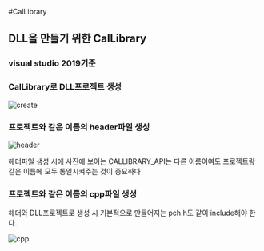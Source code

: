 #CalLibrary

<h2>DLL을 만들기 위한 CalLibrary</h2>

<h3>visual studio 2019기준</h3>

<h3>CalLibrary로 DLL프로젝트 생성</h3>

![create](https://user-images.githubusercontent.com/71477375/149172209-8a52be67-2f1b-45b8-a9b4-1253e52ac25e.PNG)

<h3>프로젝트와 같은 이름의 header파일 생성</h3>

![header](https://user-images.githubusercontent.com/71477375/149172218-5faf6b9d-3841-4e35-903c-9d83d914c222.PNG)

헤더파일 생성 시에 사진에 보이는 CALLIBRARY_API는 다른 이름이여도 프로젝트랑 같은 이름에 모두 통일시켜주는 것이 중요하다

<h3>프로젝트와 같은 이름의 cpp파일 생성</h3>

헤더와 DLL프로젝트로 생성 시 기본적으로 만들어지는 pch.h도 같이 include해야 한다.

![cpp](https://user-images.githubusercontent.com/71477375/149172219-c51e560c-a25a-4bf4-a6aa-3eaea35060ad.PNG)

